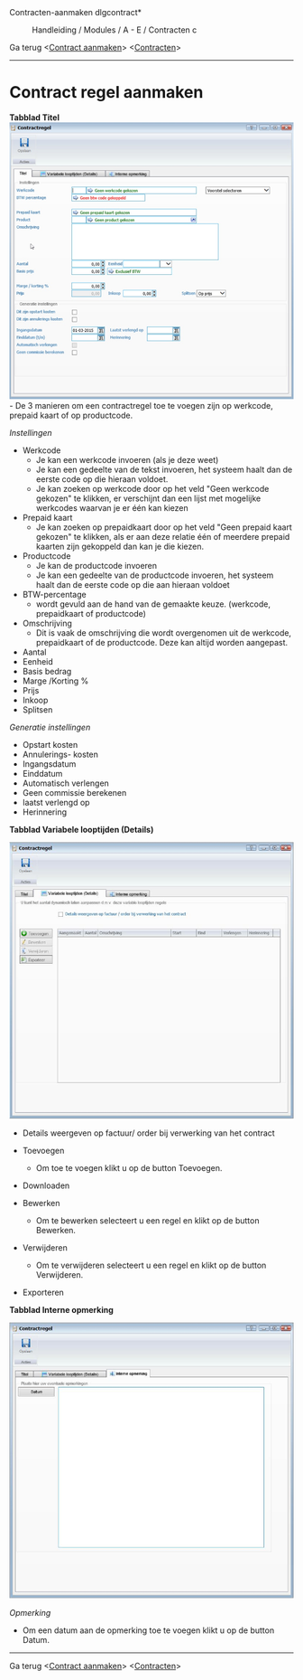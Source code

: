<properties>
	<page>
		<title>Contracten-aanmaken</title>
		<description> Contracten-aanmaken</description>	
		<context>dlgcontract*</context>	
	</page>
	<menu>
		<position>Handleiding / Modules / A - E / Contracten</position> 
		<title>Contracten aanmaken</title>
		<sort>c</sort>
	</menu>
</properties>

Ga terug <[Contract aanmaken](http://hybridsaas.support/pages/handleiding/modules/A-E/contracten/contracten-contract-aanmaken)>
<[Contracten](http://hybridsaas.support/pages/handleiding/modules/A-E/contracten/Introductie)>

----------

# Contract regel aanmaken #

**Tabblad Titel**
![](images/contract-regel-titel.jpg)
	- De 3 manieren om een contractregel toe te voegen zijn op werkcode, prepaid kaart of op productcode.

*Instellingen*

-  Werkcode
	-  Je kan een werkcode invoeren (als je deze weet)
	-  Je kan een gedeelte van de tekst invoeren, het systeem haalt dan de eerste code op die hieraan voldoet.
	-  Je kan zoeken op werkcode door op het veld "Geen werkcode gekozen" te klikken, er verschijnt dan een lijst met mogelijke werkcodes waarvan je er één kan kiezen
-  Prepaid kaart
	-  Je kan zoeken op prepaidkaart door op het veld "Geen prepaid kaart gekozen" te klikken, als er aan deze relatie één of meerdere prepaid kaarten zijn gekoppeld dan kan je die kiezen.
-  Productcode
	-  Je kan de productcode invoeren 
	-  Je kan een gedeelte van de productcode invoeren, het systeem haalt dan de eerste code op die aan hieraan voldoet
- BTW-percentage
	- wordt gevuld aan de hand van de gemaakte keuze. (werkcode, prepaidkaart of productcode)
- Omschrijving
	- Dit is vaak de omschrijving die wordt overgenomen uit de werkcode, prepaidkaart of de productcode. Deze kan altijd worden aangepast.
- Aantal
- Eenheid
- Basis bedrag
- Marge /Korting %
- Prijs
- Inkoop
- Splitsen

*Generatie instellingen*

- Opstart kosten
- Annulerings- kosten
- Ingangsdatum
- Einddatum
- Automatisch verlengen
- Geen commissie berekenen
- laatst verlengd op
- Herinnering

**Tabblad Variabele looptijden (Details)**

![](images/ccontract-regel-variabel.jpg)

- Details weergeven op factuur/ order bij verwerking van het contract

- Toevoegen
	- Om toe te voegen klikt u op de button Toevoegen.
- Downloaden
- Bewerken
	- Om te bewerken selecteert u een regel en klikt op de button Bewerken.
- Verwijderen
	- Om te verwijderen selecteert u een regel en klikt op de button Verwijderen.
- Exporteren

**Tabblad Interne opmerking**

![](images/interne-opmerking.JPG)

*Opmerking*

- Om een datum aan de opmerking toe te voegen klikt u op de button Datum.

----------

Ga terug <[Contract aanmaken](http://hybridsaas.support/pages/handleiding/modules/A-E/contracten/contracten-contract-aanmaken)>
<[Contracten](http://hybridsaas.support/pages/handleiding/modules/A-E/contracten/Introductie)>